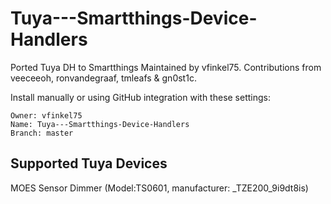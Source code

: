 # Tuya---Smartthings-Device-Handlers
Ported Tuya DH to Smartthings
Maintained by vfinkel75. Contributions from veeceeoh, ronvandegraaf, tmleafs & gn0st1c.

Install manually or using GitHub integration with these settings:
```
Owner: vfinkel75
Name: Tuya---Smartthings-Device-Handlers
Branch: master
```

## Supported Tuya Devices
MOES Sensor Dimmer (Model:TS0601, manufacturer: _TZE200_9i9dt8is)
